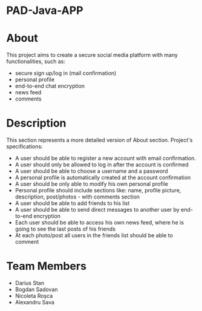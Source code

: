 # PAD-Java-APP

# About

This project aims to create a secure social media platform with many functionalities, such as:
* secure sign up/log in (mail confirmation)
* personal profile
* end-to-end chat encryption
* news feed
* comments

# Description

This section represents a more detailed version of About section. Project's specifications:

* A user should be able to register a new account with email confirmation.
* A user should only be allowed to log in after the account is confirmed
* A user should be able to choose a username and a password
* A personal profile is automatically created at the account confirmation
* A user should be only able to modify his own personal profile
* Personal profile should include sections like: name, profile picture, description, post/photos - with comments section
* A user should be able to add friends to his list
* A user should be able to send direct messages to another user by end-to-end encryption
* Each user should be able to access his own news feed, where he is going to see the last posts of his friends
* At each photo/post all users in the friends list should be able to comment

# Team Members

* Darius Stan
* Bogdan Sadovan
* Nicoleta Roșca
* Alexandru Sava
